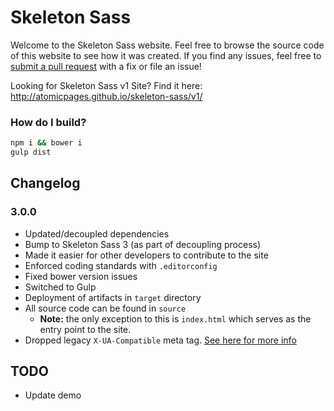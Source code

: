 Skeleton Sass
=============

Welcome to the Skeleton Sass website. Feel free to browse the source code of this website to see how it was created. If you find any issues, feel free to [submit a pull request](https://github.com/atomicpages/skeleton-sass/pull/new/gh-pages) with a fix or file an issue!

Looking for Skeleton Sass v1 Site? Find it here: http://atomicpages.github.io/skeleton-sass/v1/

### How do I build?

~~~bash
npm i && bower i
gulp dist
~~~

## Changelog
### 3.0.0
* Updated/decoupled dependencies
* Bump to Skeleton Sass 3 (as part of decoupling process)
* Made it easier for other developers to contribute to the site
* Enforced coding standards with `.editorconfig`
* Fixed bower version issues
* Switched to Gulp
* Deployment of artifacts in `target` directory
* All source code can be found in `source`
    * **Note:** the only exception to this is `index.html` which serves as the entry point to the site.
* Dropped legacy `X-UA-Compatible` meta tag. [See here for more info](http://stackoverflow.com/questions/6771258/what-does-meta-http-equiv-x-ua-compatible-content-ie-edge-do)

## TODO
* Update demo
